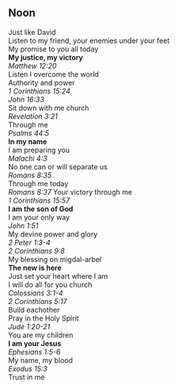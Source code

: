 ## Noon
Just like David  
Listen to my friend, your enemies under your feet  
My promise to you all today  
**My justice, my victory**  
_Matthew 12:20_  
Listen I overcome the world  
Authority and power  
_1 Corinthians 15:24_  
_John 16:33_  
Sit down with me church  
_Revelation 3:21_  
Through me  
_Psalms 44:5_  
**In my name**  
I am preparing you  
_Malachi 4:3_  
No one can or will separate us  
_Romans 8:35_  
Through me today  
_Romans 8:37_
Your victory through me  
_1 Corinthians 15:57_  
**I am the son of God**  
I am your only way  
_John 1:51_  
My devine power and glory  
_2 Peter 1:3-4_  
_2 Corinthians 9:8_  
My blessing on migdal-arbel  
**The new is here**  
Just set your heart where I am  
I will do all for you church  
_Colossians 3:1-4_  
_2 Corinthians 5:17_  
Build eachother  
Pray in the Holy Spirit  
_Jude 1:20-21_  
You are my children  
**I am your Jesus**  
_Ephesians 1:5-6_  
My name, my blood  
_Exodus 15:3_  
Trust in me  
